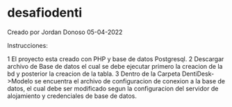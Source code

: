 # desafiodenti

Creado por Jordan Donoso 05-04-2022

Instrucciones:

1 El proyecto esta creado con PHP y base de datos Postgresql.
2 Descargar archivo de Base de datos el cual se debe ejecutar primero la creacion de la bd y posterior la creacion de la tabla.
3 Dentro de la Carpeta DentiDesk->Modelo se encuentra el archivo de configuracion de conexion a la base de datos, el cual debe ser modificado segun la configuracion del servidor de alojamiento y credenciales de base de datos.
